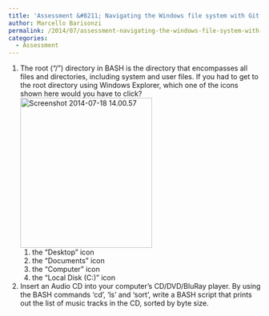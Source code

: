 ```yaml
---
title: 'Assessment &#8211; Navigating the Windows file system with Git Bash'
author: Marcello Barisonzi
permalink: /2014/07/assessment-navigating-the-windows-file-system-with-git-bash/
categories:
  - Assessment
---
```

1.  The root (&#8220;/&#8221;) directory in BASH is the directory that encompasses all files and directories, including system and user files. If you had to get to the root directory using Windows Explorer, which one of the icons shown here would you have to click?[<img class="alignnone size-medium wp-image-8113" alt="Screenshot 2014-07-18 14.00.57" src="http://teaching.software-carpentry.org/wp-content/uploads/2014/07/Screenshot-2014-07-18-14.00.571-263x300.png" width="263" height="300" />][1] 
    1.  the &#8220;Desktop&#8221; icon
    2.  the &#8220;Documents&#8221; icon
    3.  the &#8220;Computer&#8221; icon
    4.  the &#8220;Local Disk (C:)&#8221; icon
2.  Insert an Audio CD into your computer&#8217;s CD/DVD/BluRay player. By using the BASH commands &#8216;cd&#8217;, &#8216;ls&#8217; and &#8216;sort&#8217;, write a BASH script that prints out the list of music tracks in the CD, sorted by byte size.

 [1]: http://teaching.software-carpentry.org/wp-content/uploads/2014/07/Screenshot-2014-07-18-14.00.571.png
